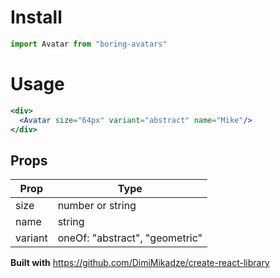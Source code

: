 # Install
```jsx
import Avatar from "boring-avatars"
```

# Usage
```jsx
<div>
  <Avatar size="64px" variant="abstract" name="Mike"/>
</div>
```

## Props
|Prop      |Type                            |
|---       |---                             |
|size      |number or string                |
|name      |string                          |
|variant   |oneOf: "abstract", "geometric"  |


**Built with**
https://github.com/DimiMikadze/create-react-library
